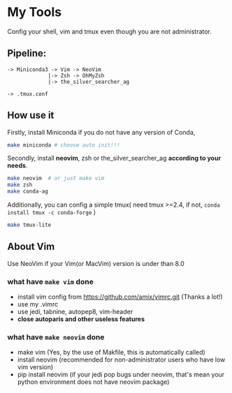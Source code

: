 # My Tools
Config your shell, vim and tmux even though you are not administrator.

## Pipeline:
```
-> Miniconda3 -> Vim -> NeoVim
             |-> Zsh -> OhMyZsh
             |-> the_silver_searcher_ag

-> .tmux.conf
```

## How use it

Firstly, install Miniconda if you do not have any version of Conda,
```bash
make miniconda # choose auto init!!!
```

Secondly, install **neovim**, zsh or the_silver_searcher_ag **according to your needs**.
```bash
make neovim  # or just make vim
make zsh
make conda-ag
```

Additionally, you can config a simple tmux(
need tmux >=2.4, if not, `conda install tmux -c conda-forge`
)
```bash
make tmux-lite
```

## About Vim
Use NeoVim if your Vim(or MacVim) version is under than 8.0

### what have `make vim` done
- install vim config from  https://github.com/amix/vimrc.git (Thanks a lot!)
- use my .vimrc
- use jedi, tabnine, autopep8, vim-header
- **close autoparis and other useless features**

### what have `make neovim` done
- make vim  (Yes, by the use of Makfile, this is automatically called)
- install neovim  (recommended for non-administrator users who have low vim version)
- pip install neovim  (if your jedi pop bugs under neovim, that's mean your python environment does not have neovim package)
